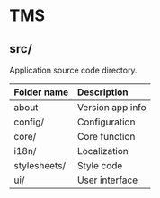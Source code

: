 # TMS

## src/

Application source code directory.

| Folder name | Description |
| :-- | :-- |
| about | Version app info |
| config/ | Configuration |
| core/ | Core function |
| i18n/ | Localization |
| stylesheets/ | Style code |
| ui/ | User interface |